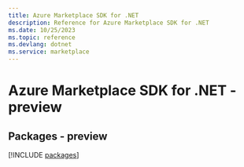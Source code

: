 ```yaml
---
title: Azure Marketplace SDK for .NET
description: Reference for Azure Marketplace SDK for .NET
ms.date: 10/25/2023
ms.topic: reference
ms.devlang: dotnet
ms.service: marketplace
---
```

# Azure Marketplace SDK for .NET - preview
## Packages - preview
[!INCLUDE [packages](marketplace-index.md)]